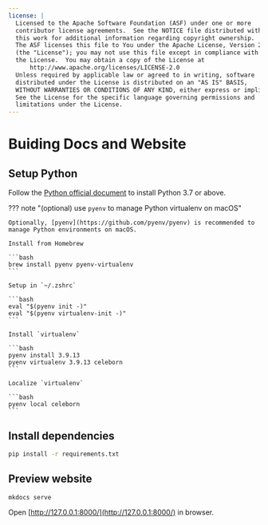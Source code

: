 ```yaml
---
license: |
  Licensed to the Apache Software Foundation (ASF) under one or more
  contributor license agreements.  See the NOTICE file distributed with
  this work for additional information regarding copyright ownership.
  The ASF licenses this file to You under the Apache License, Version 2.0
  (the "License"); you may not use this file except in compliance with
  the License.  You may obtain a copy of the License at
      http://www.apache.org/licenses/LICENSE-2.0
  Unless required by applicable law or agreed to in writing, software
  distributed under the License is distributed on an "AS IS" BASIS,
  WITHOUT WARRANTIES OR CONDITIONS OF ANY KIND, either express or implied.
  See the License for the specific language governing permissions and
  limitations under the License.
---
```


Buiding Docs and Website
===

## Setup Python

Follow the [Python official document](https://wiki.python.org/moin/BeginnersGuide) to install Python 3.7 or above.

??? note "(optional) use `pyenv` to manage Python virtualenv on macOS"

    Optionally, [pyenv](https://github.com/pyenv/pyenv) is recommended to manage Python environments on macOS.

    Install from Homebrew

    ```bash
    brew install pyenv pyenv-virtualenv
    ```

    Setup in `~/.zshrc`

    ```bash
    eval "$(pyenv init -)"
    eval "$(pyenv virtualenv-init -)"
    ```

    Install `virtualenv`

    ```bash
    pyenv install 3.9.13
    pyenv virtualenv 3.9.13 celeborn
    ```

    Localize `virtualenv`

    ```bash
    pyenv local celeborn
    ```

## Install dependencies

```bash
pip install -r requirements.txt
```

## Preview website

```
mkdocs serve
```

Open [http://127.0.0.1:8000/](http://127.0.0.1:8000/) in browser.
